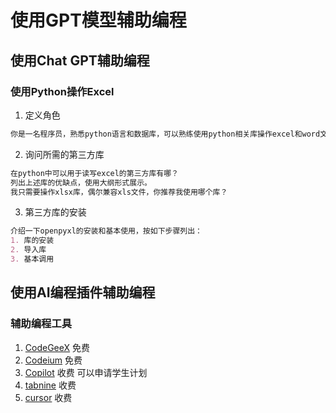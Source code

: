 # 使用GPT模型辅助编程

## 使用Chat GPT辅助编程

### 使用Python操作Excel

1. 定义角色

```markdown
你是一名程序员，熟悉python语言和数据库，可以熟练使用python相关库操作excel和word文件。
```

2. 询问所需的第三方库

```markdown
在python中可以用于读写excel的第三方库有哪？
列出上述库的优缺点，使用大纲形式展示。
我只需要操作xlsx库，偶尔兼容xls文件，你推荐我使用哪个库？
```

3. 第三方库的安装

```markdown
介绍一下openpyxl的安装和基本使用，按如下步骤列出：
1. 库的安装
2. 导入库
3. 基本调用
```



## 使用AI编程插件辅助编程

### 辅助编程工具

1. [CodeGeeX](https://codegeex.cn/downloadGuide) 免费
2. [Codeium](https://codeium.com/) 免费
3. [Copilot](https://github.com/features/copilot) 收费 可以申请学生计划
4. [tabnine](https://www.tabnine.com/) 收费
5. [cursor](https://cursor.sh/) 收费

